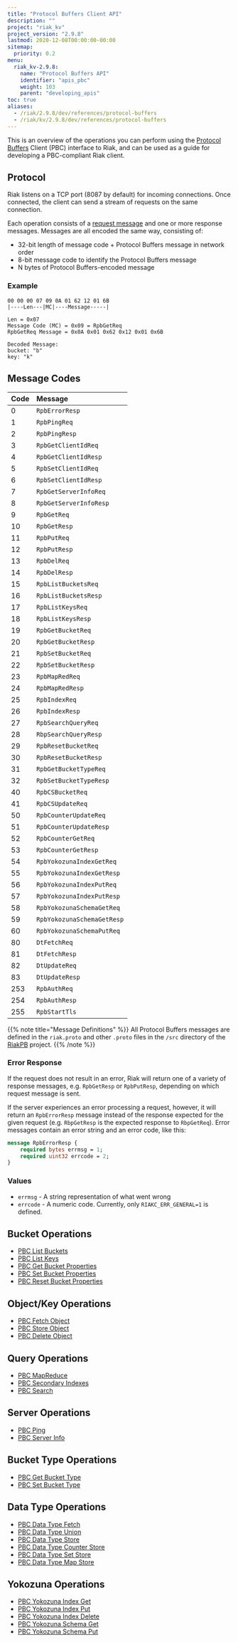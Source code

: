```yaml
---
title: "Protocol Buffers Client API"
description: ""
project: "riak_kv"
project_version: "2.9.8"
lastmod: 2020-12-08T00:00:00-00:00
sitemap:
  priority: 0.2
menu:
  riak_kv-2.9.8:
    name: "Protocol Buffers API"
    identifier: "apis_pbc"
    weight: 103
    parent: "developing_apis"
toc: true
aliases:
  - /riak/2.9.8/dev/references/protocol-buffers
  - /riak/kv/2.9.8/dev/references/protocol-buffers
---
```


This is an overview of the operations you can perform using the
[Protocol Buffers](https://code.google.com/p/protobuf/) Client (PBC)
interface to Riak, and can be used as a guide for developing a
PBC-compliant Riak client.

## Protocol

Riak listens on a TCP port (8087 by default) for incoming connections.
Once connected, the client can send a stream of requests on the same
connection.

Each operation consists of a [request message](https://developers.google.com/protocol-buffers/docs/encoding) and one or more response messages. Messages are all encoded the same way, consisting of:

* 32-bit length of message code + Protocol Buffers message in network
  order
* 8-bit message code to identify the Protocol Buffers message
* N bytes of Protocol Buffers-encoded message

### Example

```
00 00 00 07 09 0A 01 62 12 01 6B
|----Len---|MC|----Message-----|

Len = 0x07
Message Code (MC) = 0x09 = RpbGetReq
RpbGetReq Message = 0x0A 0x01 0x62 0x12 0x01 0x6B

Decoded Message:
bucket: "b"
key: "k"
```

## Message Codes

Code | Message |
:----|:--------|
0 | `RpbErrorResp` |
1 | `RpbPingReq` |
2 | `RpbPingResp` |
3 | `RpbGetClientIdReq` |
4 | `RpbGetClientIdResp` |
5 | `RpbSetClientIdReq` |
6 | `RpbSetClientIdResp` |
7 | `RpbGetServerInfoReq` |
8 | `RpbGetServerInfoResp` |
9 | `RpbGetReq` |
10 | `RpbGetResp` |
11 | `RpbPutReq` |
12 | `RpbPutResp` |
13 | `RpbDelReq` |
14 | `RpbDelResp` |
15 | `RpbListBucketsReq` |
16 | `RpbListBucketsResp` |
17 | `RpbListKeysReq` |
18 | `RpbListKeysResp` |
19 | `RpbGetBucketReq` |
20 | `RpbGetBucketResp` |
21 | `RpbSetBucketReq` |
22 | `RpbSetBucketResp` |
23 | `RpbMapRedReq` |
24 | `RpbMapRedResp` |
25 | `RpbIndexReq` |
26 | `RpbIndexResp` |
27 | `RpbSearchQueryReq` |
28 | `RbpSearchQueryResp` |
29 | `RpbResetBucketReq` |
30 | `RpbResetBucketResp` |
31 | `RpbGetBucketTypeReq` |
32 | `RpbSetBucketTypeResp` |
40 | `RpbCSBucketReq` |
41 | `RpbCSUpdateReq` |
50 | `RpbCounterUpdateReq` |
51 | `RpbCounterUpdateResp` |
52 | `RpbCounterGetReq` |
53 | `RpbCounterGetResp` |
54 | `RpbYokozunaIndexGetReq` |
55 | `RpbYokozunaIndexGetResp` |
56 | `RpbYokozunaIndexPutReq` |
57 | `RpbYokozunaIndexPutResp` |
58 | `RpbYokozunaSchemaGetReq` |
59 | `RpbYokozunaSchemaGetResp` |
60 | `RpbYokozunaSchemaPutReq` |
80 | `DtFetchReq` |
81 | `DtFetchResp` |
82 | `DtUpdateReq` |
83 | `DtUpdateResp` |
253 | `RpbAuthReq` |
254 | `RpbAuthResp` |
255 | `RpbStartTls` |

{{% note title="Message Definitions" %}}
All Protocol Buffers messages are defined in the `riak.proto` and other
`.proto` files in the `/src` directory of the
<a href="https://github.com/basho/riak_pb">RiakPB</a> project.
{{% /note %}}

### Error Response

If the request does not result in an error, Riak will return one of a
variety of response messages, e.g. `RpbGetResp` or `RpbPutResp`,
depending on which request message is sent.

If the server experiences an error processing a request, however, it
will return an `RpbErrorResp` message instead of the response expected
for the given request (e.g. `RbpGetResp` is the expected response to
`RbpGetReq`). Error messages contain an error string and an error code,
like this:

```protobuf
message RpbErrorResp {
    required bytes errmsg = 1;
    required uint32 errcode = 2;
}
```

### Values

* `errmsg` - A string representation of what went wrong
* `errcode` - A numeric code. Currently, only `RIAKC_ERR_GENERAL=1`
  is defined.

## Bucket Operations

* [PBC List Buckets]({{<baseurl>}}riak/kv/2.9.8/developing/api/protocol-buffers/list-buckets)
* [PBC List Keys]({{<baseurl>}}riak/kv/2.9.8/developing/api/protocol-buffers/list-keys)
* [PBC Get Bucket Properties]({{<baseurl>}}riak/kv/2.9.8/developing/api/protocol-buffers/get-bucket-props)
* [PBC Set Bucket Properties]({{<baseurl>}}riak/kv/2.9.8/developing/api/protocol-buffers/set-bucket-props)
* [PBC Reset Bucket Properties]({{<baseurl>}}riak/kv/2.9.8/developing/api/protocol-buffers/reset-bucket-props)

## Object/Key Operations

* [PBC Fetch Object]({{<baseurl>}}riak/kv/2.9.8/developing/api/protocol-buffers/fetch-object)
* [PBC Store Object]({{<baseurl>}}riak/kv/2.9.8/developing/api/protocol-buffers/store-object)
* [PBC Delete Object]({{<baseurl>}}riak/kv/2.9.8/developing/api/protocol-buffers/delete-object)

## Query Operations

* [PBC MapReduce]({{<baseurl>}}riak/kv/2.9.8/developing/api/protocol-buffers/mapreduce)
* [PBC Secondary Indexes]({{<baseurl>}}riak/kv/2.9.8/developing/api/protocol-buffers/secondary-indexes)
* [PBC Search]({{<baseurl>}}riak/kv/2.9.8/developing/api/protocol-buffers/search)

## Server Operations

* [PBC Ping]({{<baseurl>}}riak/kv/2.9.8/developing/api/protocol-buffers/ping)
* [PBC Server Info]({{<baseurl>}}riak/kv/2.9.8/developing/api/protocol-buffers/server-info)

## Bucket Type Operations

* [PBC Get Bucket Type]({{<baseurl>}}riak/kv/2.9.8/developing/api/protocol-buffers/get-bucket-type)
* [PBC Set Bucket Type]({{<baseurl>}}riak/kv/2.9.8/developing/api/protocol-buffers/set-bucket-type)

## Data Type Operations

* [PBC Data Type Fetch]({{<baseurl>}}riak/kv/2.9.8/developing/api/protocol-buffers/dt-fetch)
* [PBC Data Type Union]({{<baseurl>}}riak/kv/2.9.8/developing/api/protocol-buffers/dt-union)
* [PBC Data Type Store]({{<baseurl>}}riak/kv/2.9.8/developing/api/protocol-buffers/dt-store)
* [PBC Data Type Counter Store]({{<baseurl>}}riak/kv/2.9.8/developing/api/protocol-buffers/dt-counter-store)
* [PBC Data Type Set Store]({{<baseurl>}}riak/kv/2.9.8/developing/api/protocol-buffers/dt-set-store)
* [PBC Data Type Map Store]({{<baseurl>}}riak/kv/2.9.8/developing/api/protocol-buffers/dt-map-store)

## Yokozuna Operations

* [PBC Yokozuna Index Get]({{<baseurl>}}riak/kv/2.9.8/developing/api/protocol-buffers/yz-index-get)
* [PBC Yokozuna Index Put]({{<baseurl>}}riak/kv/2.9.8/developing/api/protocol-buffers/yz-index-put)
* [PBC Yokozuna Index Delete]({{<baseurl>}}riak/kv/2.9.8/developing/api/protocol-buffers/yz-index-delete)
* [PBC Yokozuna Schema Get]({{<baseurl>}}riak/kv/2.9.8/developing/api/protocol-buffers/yz-schema-get)
* [PBC Yokozuna Schema Put]({{<baseurl>}}riak/kv/2.9.8/developing/api/protocol-buffers/yz-schema-put)

